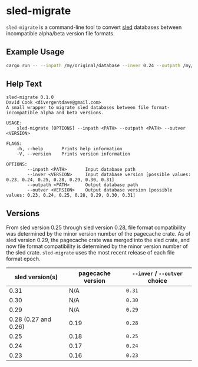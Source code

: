 # sled-migrate

`sled-migrate` is a command-line tool to convert [sled](https://github.com/spacejam/sled) databases between incompatible alpha/beta version file formats.

## Example Usage

```bash
cargo run -- --inpath /my/original/database --inver 0.24 --outpath /my/converted/database --outver 0.31
```

## Help Text

```
sled-migrate 0.1.0
David Cook <divergentdave@gmail.com>
A small wrapper to migrate sled databases between file format-incompatible alpha and beta versions.

USAGE:
    sled-migrate [OPTIONS] --inpath <PATH> --outpath <PATH> --outver <VERSION>

FLAGS:
    -h, --help       Prints help information
    -V, --version    Prints version information

OPTIONS:
        --inpath <PATH>       Input database path
        --inver <VERSION>     Input database version [possible values: 0.23, 0.24, 0.25, 0.28, 0.29, 0.30, 0.31]
        --outpath <PATH>      Output database path
        --outver <VERSION>    Output database version [possible values: 0.23, 0.24, 0.25, 0.28, 0.29, 0.30, 0.31]
```

## Versions

From sled version 0.25 through sled version 0.28, file format compatibility was determined by the minor version number of the pagecache crate. As of sled version 0.29, the pagecache crate was merged into the sled crate, and now file format compatibility is determined by the minor version number of the sled crate. `sled-migrate` uses the most recent release of each file format epoch.

| sled version(s) | pagecache version | `--inver` / `--outver` choice |
| --- | --- | --- |
| 0.31 | N/A | `0.31` |
| 0.30 | N/A | `0.30` |
| 0.29 | N/A | `0.29` |
| 0.28 (0.27 and 0.26) | 0.19 | `0.28` |
| 0.25 | 0.18 | `0.25` |
| 0.24 | 0.17 | `0.24` |
| 0.23 | 0.16 | `0.23` |
